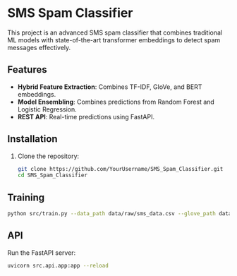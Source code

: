 # SMS Spam Classifier

This project is an advanced SMS spam classifier that combines traditional ML models with state-of-the-art transformer embeddings to detect spam messages effectively. 

## Features
- **Hybrid Feature Extraction**: Combines TF-IDF, GloVe, and BERT embeddings.
- **Model Ensembling**: Combines predictions from Random Forest and Logistic Regression.
- **REST API**: Real-time predictions using FastAPI.

## Installation
1. Clone the repository:
   ```bash
   git clone https://github.com/YourUsername/SMS_Spam_Classifier.git
   cd SMS_Spam_Classifier

## Training
```bash
python src/train.py --data_path data/raw/sms_data.csv --glove_path data/glove.6B.100d.txt
```
## API
Run the FastAPI server:
```bash
uvicorn src.api.app:app --reload
